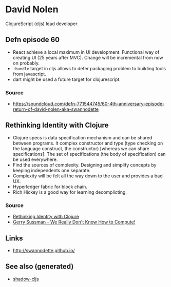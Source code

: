 # David Nolen

ClojureScript (cljs) lead developer

## Defn episode 60

  - React achieve a local maximum in UI development. Functional way of
    creating UI (25 years after MVC). Change will be incremental from
    now on probably.
  - `:bundle` target in cljs allows to defer packaging problem to
    building tools from javascript.
  - dart might be used a future target for clojurescript.

### Source

  - <https://soundcloud.com/defn-771544745/60-4th-anniversary-episode-return-of-david-nolen-aka-swannodette>

## Rethinking Identity with Clojure

  - Clojure specs is data specification mechanism and can be shared
    between programs. It complex constructor and type (type checking on
    the language construct, the constructor) \[whereas we can share
    specifications\]. The set of specifications (the body of
    specification) can be used everywhere.
  - Find the sources of complexity. Designing and simplify concepts by
    keeping independents one separate.
  - Complexity will be felt all the way down to the user and provides a
    bad UX.
  - Hyperledger fabric for block chain.
  - Rich Hickey is a good way for learning decomplicting.

### Source

  - [Rethinking Identity with
    Clojure](https://www.youtube.com/watch?v=77b47P8EpfA)
  - [Gerry Sussman - We Really Don't Know How to
    Compute\!](https://www.youtube.com/watch?v=O3tVctB_VSU)

## Links

  - <http://swannodette.github.io/>

## See also (generated)

  - [shadow-cljs](./20200430154647-shadow_cljs.md)

